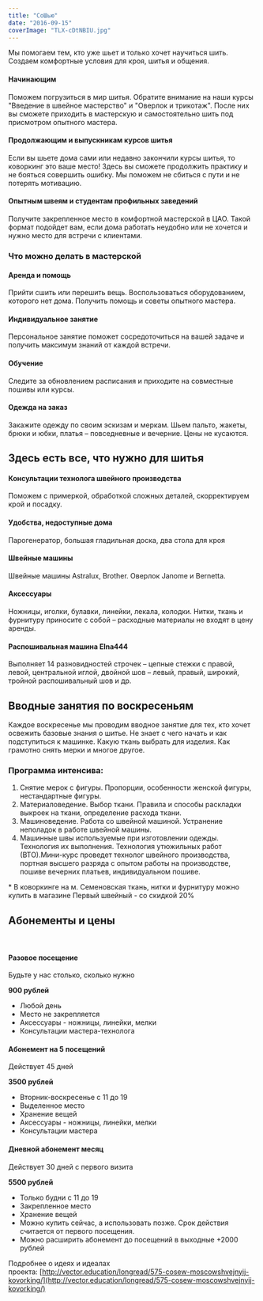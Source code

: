 ```yaml
---
title: "СоШью"
date: "2016-09-15"
coverImage: "TLX-cDtNBIU.jpg"
---
```


Мы помогаем тем, кто уже шьет и только хочет научиться шить. Создаем комфортные условия для кроя, шитья и общения.

#### Начинающим

Поможем погрузиться в мир шитья. Обратите внимание на наши курсы "Введение в швейное мастерство" и "Оверлок и трикотаж". После них вы сможете приходить в мастерскую и самостоятельно шить под присмотром опытного мастера.

#### Продолжающим и выпускникам курсов шитья

Если вы шьете дома сами или недавно закончили курсы шитья, то коворкинг это ваше место! Здесь вы сможете продолжить практику и не бояться совершить ошибку. Мы поможем не сбиться с пути и не потерять мотивацию.

#### Опытным швеям и студентам профильных заведений

Получите закрепленное место в комфортной мастерской в ЦАО. Такой формат подойдет вам, если дома работать неудобно или не хочется и нужно место для встречи с клиентами.

### Что можно делать в мастерской

#### Аренда и помощь

Прийти сшить или перешить вещь. Воспользоваться оборудованием, которого нет дома. Получить помощь и советы опытного мастера.

#### Индивидуальное занятие

Персональное занятие поможет сосредоточиться на вашей задаче и получить максимум знаний от каждой встречи.

#### Обучение

Следите за обновлением расписания и приходите на совместные пошивы или курсы.

#### Одежда на заказ

Закажите одежду по своим эскизам и меркам. Шьем пальто, жакеты, брюки и юбки, платья – повседневные и вечерние. Цены не кусаются.

## Здесь есть все, что нужно для шитья

#### Консультации технолога швейного производства

Поможем с примеркой, обработкой сложных деталей, скорректируем крой и посадку.

#### Удобства, недоступные дома

Парогенератор, большая гладильная доска, два стола для кроя

#### Швейные машины

Швейные машины Astralux, Brother. Оверлок Janome и Bernetta.

#### Аксессуары

Ножницы, иголки, булавки, линейки, лекала, колодки. Нитки, ткань и фурнитуру приносите с собой – расходные материалы не входят в цену аренды.

#### Распошивальная машина Elna444

Выполняет 14 разновидностей строчек – цепные стежки с правой, левой, центральной иглой, двойной шов – левый, правый, широкий, тройной распошивальный шов и др.

## Вводные занятия по воскресеньям

Каждое воскресенье мы проводим вводное занятие для тех, кто хочет освежить базовые знания о шитье. Не знает с чего начать и как подступиться к машинке. Какую ткань выбрать для изделия. Как грамотно снять мерки и многое другое.

### Программа интенсива:

1. Снятие мерок с фигуры. Пропорции, особенности женской фигуры, нестандартные фигуры.
2. Материаловедение. Выбор ткани. Правила и способы раскладки выкроек на ткани, определение расхода ткани.
3. Машиноведение. Работа со швейной машиной. Устранение неполадок в работе швейной машины.
4. Машинные швы используемые при изготовлении одежды. Технология их выполнения. Технология утюжильных работ (ВТО).Мини-курс проведет технолог швейного производства, портная высшего разряда с опытом работы на производстве, пошиве вечерних платьев, индивидуальном пошиве.

\* В коворкинге на м. Семеновская ткань, нитки и фурнитуру можно купить в магазине Первый швейный - со скидкой 20%

## Абонементы и цены

 

#### Разовое посещение

Будьте у нас столько, сколько нужно

**900 рублей**

- Любой день
- Место не закрепляется
- Аксессуары - ножницы, линейки, мелки
- Консультации мастера-технолога

#### Абонемент на 5 посещений

Действует 45 дней

**3500 рублей**

- Вторник-воскресенье с 11 до 19
- Выделенное место
- Хранение вещей
- Аксессуары - ножницы, линейки, мелки
- Консультации мастера

#### Дневной абонемент месяц

Действует 30 дней с первого визита

**5500 рублей**

- Только будни с 11 до 19
- Закрепленное место
- Хранение вещей
- Можно купить сейчас, а использовать позже. Срок действия считается от первого посещения.
- Можно расширить абонемент до посещений в выходные +2000 рублей

Подробнее о идеях и идеалах проекта: [http://vector.education/longread/575-cosew-moscowshvejnyij-kovorking/](http://vector.education/longread/575-cosew-moscowshvejnyij-kovorking/)
